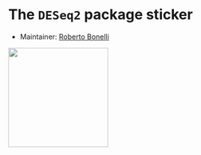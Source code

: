 # The `DESeq2` package sticker

* Maintainer: [Roberto Bonelli](https://github.com/Robbie90/)

<img src=DESeq2.png height="200">
